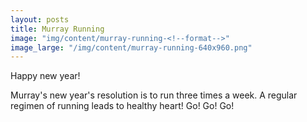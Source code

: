 ```yaml
---
layout: posts
title: Murray Running
image: "img/content/murray-running-<!--format-->"
image_large: "/img/content/murray-running-640x960.png"
---
```


Happy new year!

Murray's new year's resolution is to run three times a week.
A regular regimen of running leads to healthy heart! Go! Go! Go!